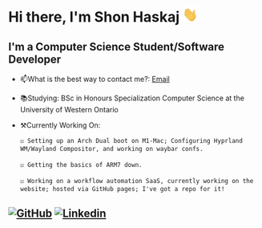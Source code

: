 # Hi there, I'm Shon Haskaj <img width="30px" height="30" src="https://github.com/SatYu26/SatYu26/raw/master/Assets/Hi.gif"/>

## I'm a Computer Science Student/Software Developer
- 📫What is the best way to contact me?: [Email](shon.haskaj45@gmail.com) 
- 📚Studying: BSc in Honours Specialization Computer Science at the University of Western Ontario
- ⚒️Currently Working On:
  
      ☑️ Setting up an Arch Dual boot on M1-Mac; Configuring Hyprland WM/Wayland Compositor, and working on waybar confs.

      ☑️ Getting the basics of ARM7 down.

      ☑️ Working on a workflow automation SaaS, currently working on the website; hosted via GitHub pages; I've got a repo for it!

[![GitHub](https://img.shields.io/badge/Github-100000?style=for-the-badge&logo=github&logoColor=white)](https://github.com/shaskajUWO/shaskajUWO)
[![Linkedin](https://img.shields.io/badge/Linkedin-0077B5?style=for-the-badge&logo=linkedin&logoColor=white)](https://www.linkedin.com/in/shonh/)
---

